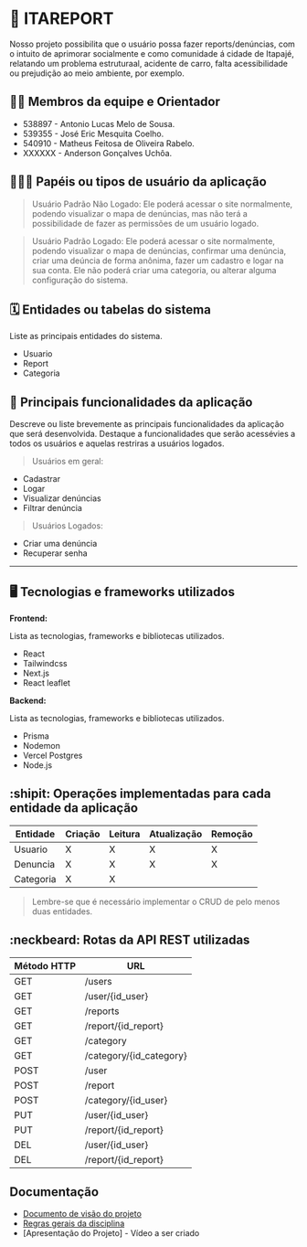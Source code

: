 # :checkered_flag: ITAREPORT

Nosso projeto possibilita que o usuário possa fazer reports/denúncias, com o intuito de aprimorar socialmente e como comunidade á cidade de Itapajé, relatando um problema estruturaal, acidente de carro, falta acessibilidade ou prejudição ao meio ambiente, por exemplo.

## :technologist: Membros da equipe e Orientador

- 538897 - Antonio Lucas Melo de Sousa.
- 539355 - José Eric Mesquita Coelho.
- 540910 - Matheus Feitosa de Oliveira Rabelo.
- XXXXXX - Anderson Gonçalves Uchôa.

## :people_holding_hands: Papéis ou tipos de usuário da aplicação

> Usuário Padrão Não Logado: Ele poderá acessar o site normalmente, podendo visualizar o mapa de denúncias, mas não terá a possibilidade de fazer as permissões de um usuário logado.

> Usuário Padrão Logado: Ele poderá acessar o site normalmente, podendo visualizar o mapa de denúncias, confirmar uma denúncia, criar uma deúncia de forma anônima, fazer um cadastro e logar na sua conta. Ele não poderá criar uma categoria, ou alterar alguma configuração do sistema.

## :spiral_calendar: Entidades ou tabelas do sistema

Liste as principais entidades do sistema.
- Usuario
- Report
- Categoria

## :triangular_flag_on_post:	 Principais funcionalidades da aplicação

Descreve ou liste brevemente as principais funcionalidades da aplicação que será desenvolvida. Destaque a funcionalidades que serão acessévies a todos os usuários e aquelas restriras a usuários logados.

> Usuários em geral:
- Cadastrar
- Logar
- Visualizar denúncias
- Filtrar denúncia

> Usuários Logados:
- Criar uma denúncia
- Recuperar senha


----


## :desktop_computer: Tecnologias e frameworks utilizados

**Frontend:**

Lista as tecnologias, frameworks e bibliotecas utilizados.
- React
- Tailwindcss
- Next.js
- React leaflet

**Backend:**

Lista as tecnologias, frameworks e bibliotecas utilizados.
- Prisma
- Nodemon
- Vercel Postgres
- Node.js


## :shipit: Operações implementadas para cada entidade da aplicação


| Entidade| Criação | Leitura | Atualização | Remoção |
| --- | --- | --- | --- | --- |
| Usuario | X |  X  | X | X |
| Denuncia | X |  X |  X | X |
| Categoria | X | X |  |  |

> Lembre-se que é necessário implementar o CRUD de pelo menos duas entidades.

## :neckbeard: Rotas da API REST utilizadas

| Método HTTP | URL |
| --- | --- |
| GET | /users | 
| GET | /user/{id_user} |
| GET | /reports |
| GET | /report/{id_report} |
| GET | /category |
| GET | /category/{id_category} |
| POST | /user |
| POST | /report |
| POST | /category/{id_user} |
| PUT | /user/{id_user} |
| PUT | /report/{id_report} |
| DEL | /user/{id_user} |
| DEL | /report/{id_report} |

## Documentação
* [Documento de visão do projeto](https://github.com/anderson-uchoa/github-template-projeto-integrador/blob/main/docs/documento_visao.docx)
* [Regras gerais da disciplina](https://github.com/anderson-uchoa/github-template-projeto-integrador/blob/main/docs/regras_gerais.pdf)
* [Apresentação do Projeto] - Vídeo a ser criado
